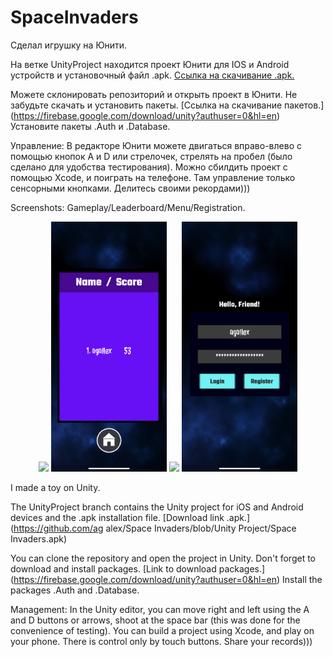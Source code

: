 # SpaceInvaders
Сделал игрушку на Юнити.

На ветке UnityProject находится проект Юнити для IOS и Android устройств и установочный файл .apk. [Ссылка на скачивание .apk.](https://github.com/agallex/SpaceInvaders/blob/UnityProject/SpaceInvaders.apk)

Можете склонировать репозиторий и открыть проект в Юнити. Не забудьте скачать и установить пакеты. [Ссылка на скачивание пакетов.] (https://firebase.google.com/download/unity?authuser=0&hl=en) Установите пакеты .Auth и .Database.

Управление:
В редакторе Юнити можете двигаться вправо-влево с помощью кнопок A и D или стрелочек, стрелять на пробел (было сделано для удобства тестирования).
Можно сбилдить проект с помощью Xcode, и поиграть на телефоне. Там управление только сенсорными кнопками.
Делитесь своими рекордами)))

Screenshots: Gameplay/Leaderboard/Menu/Registration.

<div align="center">
<img src="PhotosFromTheGame/gameplay.PNG" height="400">
<img src="PhotosFromTheGame/leaderboard.PNG" height="400">
<img src="PhotosFromTheGame/menu.PNG" height="400">
<img src="PhotosFromTheGame/registration.PNG" height="400">
</div>

I made a toy on Unity.

The UnityProject branch contains the Unity project for iOS and Android devices and the .apk installation file. [Download link .apk.](https://github.com/ag alex/Space Invaders/blob/Unity Project/Space Invaders.apk)

You can clone the repository and open the project in Unity. Don't forget to download and install packages. [Link to download packages.] (https://firebase.google.com/download/unity?authuser=0&hl=en) Install the packages .Auth and .Database.

Management:
In the Unity editor, you can move right and left using the A and D buttons or arrows, shoot at the space bar (this was done for the convenience of testing).
You can build a project using Xcode, and play on your phone. There is control only by touch buttons.
Share your records)))
